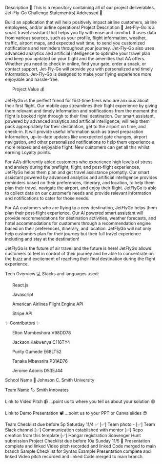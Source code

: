 Description 🚨
This is a repository containing all of our project deliverables.
Jet-Fly-Go
Challenge Statement(s) Addressed 🎯


Build an application that will help positively impact airline customers, airline employees, and/or airline operations!
Project Description 🤯
Jet-Fly-Go is a smart travel assistant that helps you fly with ease and comfort.
It uses data from various sources, such as your profile, flight information, weather, traffic, airport maps, and expected wait time, to send you customized notifications and reminders throughout your journey.
Jet-Fly-Go also uses advanced analytics and artificial intelligence to optimize your travel plan and keep you updated on your flight and the amenities that AA offers.
Whether you need to check in online, find your gate, order a snack, or contact support, Jet-Fly-Go will provide you with personalized and timely information. Jet-Fly-Go is designed to make your flying experience more enjoyable and hassle-free.

<ul>Project Value 💰</ul>
JetFlyGo is the perfect friend for first-time fliers who are anxious about their first flight. Our mobile app streamlines their flight experience by giving them relevant and timely information and notifications from the moment the flight is booked right through to their final destination. Our smart assistant, powered by advanced analytics and artificial intelligence, will help them pack appropriately for their destination, get to the airport on time, and check-in. It will provide useful information such as travel preparation information, up-to-date updates like unexpected gate changes, airport navigation, and other personalized notifications to help them experience a more relaxed and enjoyable flight. New customers can get all this whilst earning Loyalty points.

For AA’s differently abled customers who experience high levels of stress and anxiety during the preflight, flight, and post-flight experiences, JetFlyGo helps them plan and get travel assistance promptly. Our smart assistant powered by advanced analytics and artificial intelligence provides reminders based on their preferences, itinerary, and location, to help them plan their travel, navigate the airport, and enjoy their flight. JetFlyGo is able to collect data on our customer’s needs and provide relevant information and notifications to cater for those needs.

For AA customers who are flying to a new destination, JetFlyGo helps them plan their post-flight experience. Our AI powered smart assistant will provide recommendations for destination activities, weather forecasts, and hotel accommodations for customers through a recommendation engine based on their preferences, itinerary, and location. JetFlyGo will not only help customers plan for their journey but their full travel experience including and stay at the destination!

JetFlyGo is the future of air travel and the future is here! JetFlyGo allows customers to feel in control of their journey and be able to concentrate on the buzz and excitement of reaching their final destination during the flight experience.


Tech Overview 💻
Stacks and languages used:
<ul>React.js</ul>
<ul>Javascript</ul>
<ul>American Airlines Flight Engine API</ul>
<ul>Stripe API</ul>

✨ Contributors ✨
<ul>Elton Mombeshora V98DD78</ul>
<ul>Jackson Kakwenya C116TY4</ul>
<ul>Purity Gumede E68LT52</ul>
<ul>Tanaka Mbavarira P31AD76</ul>
<ul>Jerome Adonis D53EJ44</ul>
School Name 🏫
Johnson C. Smith University

Team Name 🏷
Smith Innovates

Link to Video Pitch 📹
...point us to where you tell us about your solution 😄

Link to Demo Presentation 📽
...point us to your PPT or Canva slides 😍

Team Checklist due before 5p Saturday 11/4 ✅
[✅] Team photo -
[✅] Team Slack channel
[✅] Communication established with mentor
[✅] Repo creation from this template
[✅] Hangar registration
 Scavenger Hunt submission
Project Checklist due before 10a Sunday 11/5 🏁
 Presentation complete and linked
 Video pitch recorded and linked
 Code merged to main branch
Sample Checklist for Syntax Example
 Presentation complete and linked
 Video pitch recorded and linked
 Code merged to main branch
